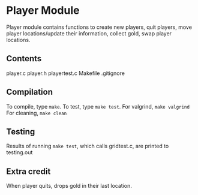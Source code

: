 # Player Module
Player module contains functions to create new players, quit players, move player locations/update their information, collect gold, swap player locations.

## Contents
player.c
player.h 
playertest.c
Makefile
.gitignore

## Compilation
To compile, type `make`. To test, type `make test`. For valgrind, `make valgrind` For cleaning, `make clean`

## Testing
Results of running `make test`, which calls gridtest.c, are printed to testing.out

## Extra credit
When player quits, drops gold in their last location. 